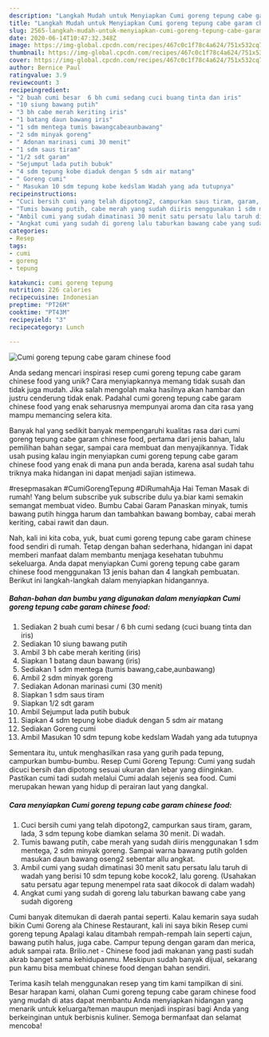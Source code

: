 ```yaml
---
description: "Langkah Mudah untuk Menyiapkan Cumi goreng tepung cabe garam chinese food, Menggugah Selera"
title: "Langkah Mudah untuk Menyiapkan Cumi goreng tepung cabe garam chinese food, Menggugah Selera"
slug: 2565-langkah-mudah-untuk-menyiapkan-cumi-goreng-tepung-cabe-garam-chinese-food-menggugah-selera
date: 2020-06-14T10:47:32.348Z
image: https://img-global.cpcdn.com/recipes/467c0c1f78c4a624/751x532cq70/cumi-goreng-tepung-cabe-garam-chinese-food-foto-resep-utama.jpg
thumbnail: https://img-global.cpcdn.com/recipes/467c0c1f78c4a624/751x532cq70/cumi-goreng-tepung-cabe-garam-chinese-food-foto-resep-utama.jpg
cover: https://img-global.cpcdn.com/recipes/467c0c1f78c4a624/751x532cq70/cumi-goreng-tepung-cabe-garam-chinese-food-foto-resep-utama.jpg
author: Bernice Paul
ratingvalue: 3.9
reviewcount: 3
recipeingredient:
- "2 buah cumi besar  6 bh cumi sedang cuci buang tinta dan iris"
- "10 siung bawang putih"
- "3 bh cabe merah keriting iris"
- "1 batang daun bawang iris"
- "1 sdm mentega tumis bawangcabeaunbawang"
- "2 sdm minyak goreng"
- " Adonan marinasi cumi 30 menit"
- "1 sdm saus tiram"
- "1/2 sdt garam"
- "Sejumput lada putih bubuk"
- "4 sdm tepung kobe diaduk dengan 5 sdm air matang"
- " Goreng cumi"
- " Masukan 10 sdm tepung kobe kedslam Wadah yang ada tutupnya"
recipeinstructions:
- "Cuci bersih cumi yang telah dipotong2, campurkan saus tiram, garam, lada, 3 sdm tepung kobe diamkan selama 30 menit. Di wadah."
- "Tumis bawang putih, cabe merah yang sudah diiris menggunakan 1 sdm mentega, 2 sdm minyak goreng. Sampai warna bawang putih golden masukan daun bawang oseng2 sebentar allu angkat."
- "Ambil cumi yang sudah dimatinasi 30 menit satu persatu lalu taruh di wadah yang berisi 10 sdm tepung kobe kocok2, lalu goreng. (Usahakan satu persatu agar tepung menempel rata saat dikocok di dalam wadah)"
- "Angkat cumi yang sudah di goreng lalu taburkan bawang cabe yang sudah digoreng"
categories:
- Resep
tags:
- cumi
- goreng
- tepung

katakunci: cumi goreng tepung 
nutrition: 226 calories
recipecuisine: Indonesian
preptime: "PT26M"
cooktime: "PT43M"
recipeyield: "3"
recipecategory: Lunch

---
```



![Cumi goreng tepung cabe garam chinese food](https://img-global.cpcdn.com/recipes/467c0c1f78c4a624/751x532cq70/cumi-goreng-tepung-cabe-garam-chinese-food-foto-resep-utama.jpg)

Anda sedang mencari inspirasi resep cumi goreng tepung cabe garam chinese food yang unik? Cara menyiapkannya memang tidak susah dan tidak juga mudah. Jika salah mengolah maka hasilnya akan hambar dan justru cenderung tidak enak. Padahal cumi goreng tepung cabe garam chinese food yang enak seharusnya mempunyai aroma dan cita rasa yang mampu memancing selera kita.

Banyak hal yang sedikit banyak mempengaruhi kualitas rasa dari cumi goreng tepung cabe garam chinese food, pertama dari jenis bahan, lalu pemilihan bahan segar, sampai cara membuat dan menyajikannya. Tidak usah pusing kalau ingin menyiapkan cumi goreng tepung cabe garam chinese food yang enak di mana pun anda berada, karena asal sudah tahu triknya maka hidangan ini dapat menjadi sajian istimewa.

#resepmasakan #CumiGorengTepung #DiRumahAja Hai Teman Masak di rumah! Yang belum subscribe yuk subscribe dulu ya.biar kami semakin semangat membuat video. Bumbu Cabai Garam Panaskan minyak, tumis bawang putih hingga harum dan tambahkan bawang bombay, cabai merah keriting, cabai rawit dan daun.


Nah, kali ini kita coba, yuk, buat cumi goreng tepung cabe garam chinese food sendiri di rumah. Tetap dengan bahan sederhana, hidangan ini dapat memberi manfaat dalam membantu menjaga kesehatan tubuhmu sekeluarga. Anda dapat menyiapkan Cumi goreng tepung cabe garam chinese food menggunakan 13 jenis bahan dan 4 langkah pembuatan. Berikut ini langkah-langkah dalam menyiapkan hidangannya.

<!--inarticleads1-->

##### Bahan-bahan dan bumbu yang digunakan dalam menyiapkan Cumi goreng tepung cabe garam chinese food:

1. Sediakan 2 buah cumi besar / 6 bh cumi sedang (cuci buang tinta dan iris)
1. Sediakan 10 siung bawang putih
1. Ambil 3 bh cabe merah keriting (iris)
1. Siapkan 1 batang daun bawang (iris)
1. Sediakan 1 sdm mentega (tumis bawang,cabe,aunbawang)
1. Ambil 2 sdm minyak goreng
1. Sediakan  Adonan marinasi cumi (30 menit)
1. Siapkan 1 sdm saus tiram
1. Siapkan 1/2 sdt garam
1. Ambil Sejumput lada putih bubuk
1. Siapkan 4 sdm tepung kobe diaduk dengan 5 sdm air matang
1. Sediakan  Goreng cumi
1. Ambil  Masukan 10 sdm tepung kobe kedslam Wadah yang ada tutupnya


Sementara itu, untuk menghasilkan rasa yang gurih pada tepung, campurkan bumbu-bumbu. Resep Cumi Goreng Tepung: Cumi yang sudah dicuci bersih dan dipotong sesuai ukuran dan lebar yang diinginkan. Pastikan cumi tadi sudah melalui Cumi adalah sejenis sea food. Cumi merupakan hewan yang hidup di perairan laut yang dangkal. 

<!--inarticleads2-->

##### Cara menyiapkan Cumi goreng tepung cabe garam chinese food:

1. Cuci bersih cumi yang telah dipotong2, campurkan saus tiram, garam, lada, 3 sdm tepung kobe diamkan selama 30 menit. Di wadah.
1. Tumis bawang putih, cabe merah yang sudah diiris menggunakan 1 sdm mentega, 2 sdm minyak goreng. Sampai warna bawang putih golden masukan daun bawang oseng2 sebentar allu angkat.
1. Ambil cumi yang sudah dimatinasi 30 menit satu persatu lalu taruh di wadah yang berisi 10 sdm tepung kobe kocok2, lalu goreng. (Usahakan satu persatu agar tepung menempel rata saat dikocok di dalam wadah)
1. Angkat cumi yang sudah di goreng lalu taburkan bawang cabe yang sudah digoreng


Cumi banyak ditemukan di daerah pantai seperti. Kalau kemarin saya sudah bikin Cumi Goreng ala Chinese Restaurant, kali ini saya bikin Resep cumi goreng tepung Apalagi kalau ditambah rempah-rempah lain seperti cajun, bawang putih halus, juga cabe. Campur tepung dengan garam dan merica, aduk sampai rata. Brilio.net - Chinese food jadi makanan yang pasti sudah akrab banget sama kehidupanmu. Meskipun sudah banyak dijual, sekarang pun kamu bisa membuat chinese food dengan bahan sendiri. 

Terima kasih telah menggunakan resep yang tim kami tampilkan di sini. Besar harapan kami, olahan Cumi goreng tepung cabe garam chinese food yang mudah di atas dapat membantu Anda menyiapkan hidangan yang menarik untuk keluarga/teman maupun menjadi inspirasi bagi Anda yang berkeinginan untuk berbisnis kuliner. Semoga bermanfaat dan selamat mencoba!
